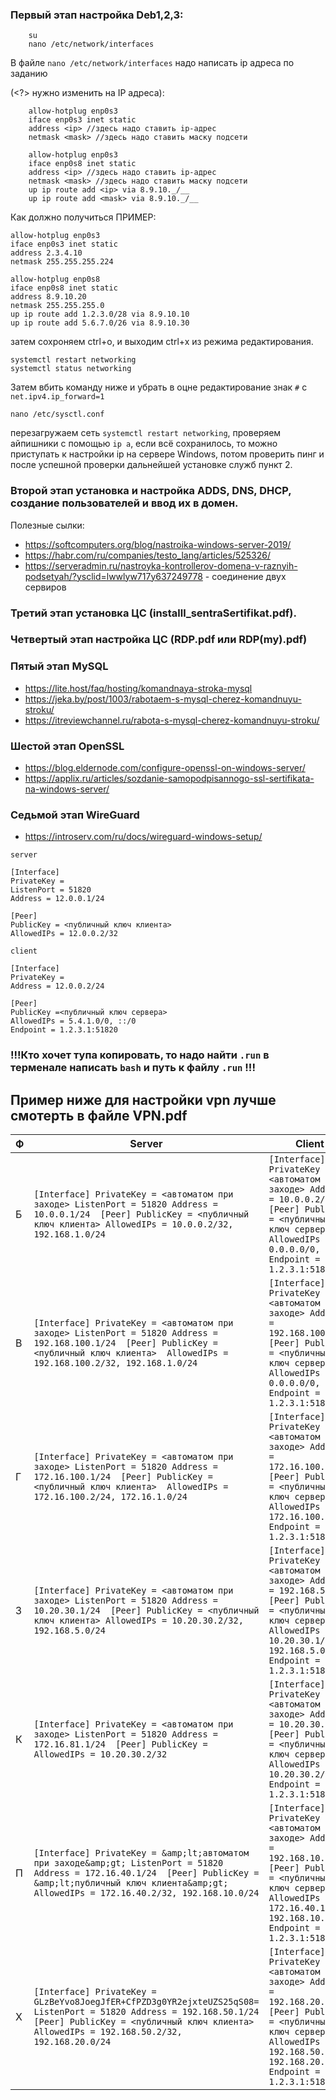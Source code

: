 ### **Первый этап** настройка Deb1,2,3:
    
```commandline
    su
    nano /etc/network/interfaces
```

    
В файле `nano /etc/network/interfaces` надо написать ip адреса по заданию 

(<?> нужно изменить на IP адреса):

```commandline
    allow-hotplug enp0s3
    iface enp0s3 inet static
    address <ip> //здесь надо ставить ip-адрес
    netmask <mask> //здесь надо ставить маску подсети

    allow-hotplug enp0s3
    iface enp0s8 inet static
    address <ip> //здесь надо ставить ip-адрес
    netmask <mask> //здесь надо ставить маску подсети
    up ip route add <ip> via 8.9.10._/__
    up ip route add <mask> via 8.9.10._/__
```



Как должно получиться ПРИМЕР:

```commandline
allow-hotplug enp0s3
iface enp0s3 inet static
address 2.3.4.10
netmask 255.255.255.224

allow-hotplug enp0s8
iface enp0s8 inet static
address 8.9.10.20
netmask 255.255.255.0
up ip route add 1.2.3.0/28 via 8.9.10.10
up ip route add 5.6.7.0/26 via 8.9.10.30
```

затем сохроняем ctrl+o, и выходим ctrl+x из режима редактирования.

`systemctl restart networking`\
`systemctl status networking`


Затем вбить команду ниже и убрать в оцне редактирование знак `#` с `net.ipv4.ip_forward=1`

```
nano /etc/sysctl.conf
```

перезагружаем сеть `systemctl restart networking`, проверяем айпишники с помощью `ip a`, если всё сохранилось, то можно приступать к настройки ip на сервере Windows, потом проверить пинг и после успешной проверки дальнейшей установке служб пункт 2.

### **Второй этап** установка и настройка ADDS, DNS, DHCP, создание пользователей и ввод их в домен.

Полезные сылки: 

* https://softcomputers.org/blog/nastroika-windows-server-2019/
* https://habr.com/ru/companies/testo_lang/articles/525326/
* https://serveradmin.ru/nastroyka-kontrollerov-domena-v-raznyih-podsetyah/?ysclid=lwwlyw717y637249778 - соединение двух сервиров

### **Третий этап** установкa ЦС (installl_sentraSertifikat.pdf). 

### **Четвертый этап настройка ЦС (RDP.pdf или RDP(my).pdf)** 

### **Пятый этап MySQL** 
* https://lite.host/faq/hosting/komandnaya-stroka-mysql
* https://jeka.by/post/1003/rabotaem-s-mysql-cherez-komandnuyu-stroku/
* https://itreviewchannel.ru/rabota-s-mysql-cherez-komandnuyu-stroku/

### **Шестой этап OpenSSL** 
* https://blog.eldernode.com/configure-openssl-on-windows-server/
* https://applix.ru/articles/sozdanie-samopodpisannogo-ssl-sertifikata-na-windows-server/

### **Седьмой этап WireGuard** 
* https://introserv.com/ru/docs/wireguard-windows-setup/

`server`
```commandline
[Interface]
PrivateKey = 
ListenPort = 51820
Address = 12.0.0.1/24

[Peer]
PublicKey = <публичный ключ клиента>
AllowedIPs = 12.0.0.2/32
```


`client`
```commandline
[Interface]
PrivateKey = 
Address = 12.0.0.2/24

[Peer]
PublicKey =<публичный ключ сервера>
AllowedIPs = 5.4.1.0/0, ::/0
Endpoint = 1.2.3.1:51820
```




### !!!Кто хочет тупа копировать, то надо найти `.run` в терменале написать `bash` и путь к файлу `.run`  !!!


## Пример ниже для настройки vpn лучше смотерть в файле VPN.pdf

| Ф | Server                                                                                                                                                                                                                       | Client                                                                                                                                                                                                            |
|---|------------------------------------------------------------------------------------------------------------------------------------------------------------------------------------------------------------------------------|-------------------------------------------------------------------------------------------------------------------------------------------------------------------------------------------------------------------|
| Б | ``` [Interface] PrivateKey = <автоматом при заходе> ListenPort = 51820 Address = 10.0.0.1/24  [Peer] PublicKey = <публичный ключ клиента> AllowedIPs = 10.0.0.2/32, 192.168.1.0/24  ```                          | ``` [Interface] PrivateKey = <автоматом при заходе> Address = 10.0.0.2/24  [Peer] PublicKey = <публичный ключ сервер> AllowedIPs = 0.0.0.0/0, ::/0 Endpoint = 1.2.3.1:51820 ```                       |
| В | ``` [Interface] PrivateKey = <автоматом при заходе> ListenPort = 51820 Address = 192.168.100.1/24  [Peer] PublicKey = <публичный ключ клиента>  AllowedIPs = 192.168.100.2/32, 192.168.1.0/24  ```               | ``` [Interface] PrivateKey = <автоматом при заходе> Address = 192.168.100.2/24  [Peer] PublicKey = <публичный ключ сервер> AllowedIPs = 0.0.0.0/0, ::/0 Endpoint = 1.2.3.1:51820  ```                 |
| Г | ``` [Interface] PrivateKey = <автоматом при заходе> ListenPort = 51820 Address = 172.16.100.1/24  [Peer] PublicKey = <публичный ключ клиента>  AllowedIPs = 172.16.100.2/24, 172.16.1.0/24  ```                  | ``` [Interface] PrivateKey = <автоматом при заходе> Address = 172.16.100.2/24  [Peer] PublicKey = <публичный ключ сервер> AllowedIPs = 172.16.100.0/24 Endpoint = 1.2.3.1:51820  ```                  |
| З | ``` [Interface] PrivateKey = <автоматом при заходе> ListenPort = 51820 Address = 10.20.30.1/24  [Peer] PublicKey = <публичный ключ клиента> AllowedIPs = 10.20.30.2/32, 192.168.5.0/24  ```                      | ``` [Interface] PrivateKey = <автоматом при заходе> Address = 192.168.5.1/24  [Peer] PublicKey = <публичный ключ сервер> AllowedIPs = 10.20.30.1/32, 192.168.5.0/24 Endpoint = 1.2.3.1:51820  ```     |
| К | ``` [Interface] PrivateKey = <автоматом при заходе> ListenPort = 51820 Address = 172.16.81.1/24  [Peer] PublicKey =  AllowedIPs = 10.20.30.2/32  ```                                                                   | ``` [Interface] PrivateKey = <автоматом при заходе> Address = 10.20.30.2/32  [Peer] PublicKey = <публичный ключ сервер> AllowedIPs = 10.20.30.2/32 Endpoint = 1.2.3.1:51820  ```                      |
| П | ``` [Interface] PrivateKey = &amp;lt;автоматом при заходе&amp;gt; ListenPort = 51820 Address = 172.16.40.1/24  [Peer] PublicKey = &amp;lt;публичный ключ клиента&amp;gt; AllowedIPs = 172.16.40.2/32, 192.168.10.0/24  ```   | ``` [Interface] PrivateKey = <автоматом при заходе> Address = 192.168.10.1/24  [Peer] PublicKey = <публичный ключ сервер> AllowedIPs = 172.16.40.1/32, 192.168.10.0/24 Endpoint = 1.2.3.1:51820  ```  |
| Х | ``` [Interface] PrivateKey = GLzBeYvo8JoegJfER+CfPZD3g0YR2ejxteUZS25qS08= ListenPort = 51820 Address = 192.168.50.1/24  [Peer] PublicKey = <публичный ключ клиента> AllowedIPs = 192.168.50.2/32, 192.168.20.0/24  ``` | ``` [Interface] PrivateKey = <автоматом при заходе> Address = 192.168.20.1/24  [Peer] PublicKey = <публичный ключ сервер> AllowedIPs = 192.168.50.1/32, 192.168.20.0/24 Endpoint = 1.2.3.1:51820  ``` |